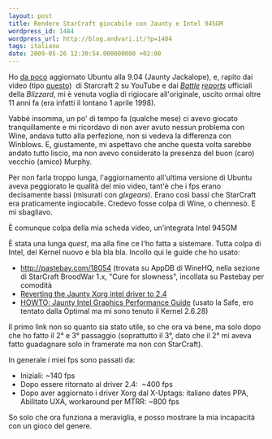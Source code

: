 ```yaml
---
layout: post
title: Rendere StarCraft giocabile con Jaunty e Intel 945GM
wordpress_id: 1484
wordpress_url: http://blog.andvari.it/?p=1484
tags: italiano
date: 2009-05-26 12:30:54.000000000 +02:00
---
```

Ho <a href="http://blog.andvari.it/2009/05/01/e-la-lepre-cornuta-arrivo/">da poco</a> aggiornato Ubuntu alla 9.04 (Jaunty Jackalope), e, rapito dai video (tipo <a href="http://www.youtube.com/watch?v=9GpRCvLr79A">questo</a>)  di Starcraft 2 su YouTube e dai <em><a href="http://eu.starcraft2.com/features/battlereports/1.xml">Battle</a> <a href="http://eu.starcraft2.com/features/battlereports/2.xml">reports</a></em> ufficiali della <em>Blizzard</em>, mi è venuta voglia di rigiocare all'originale, uscito ormai oltre 11 anni fa (era infatti il lontano 1 aprile 1998).

Vabbé insomma, un po' di tempo fa (qualche mese) ci avevo giocato tranquillamente e mi ricordavo di non aver avuto nessun problema con Wine, andava tutto alla perfezione, non si vedeva la differenza con Winblows. E, giustamente, mi aspettavo che anche questa volta sarebbe andato tutto liscio, ma non avevo considerato la presenza del buon (caro) vecchio (amico) Murphy.

Per non farla troppo lunga, l'aggiornamento all'ultima versione di Ubuntu aveva peggiorato le qualità del mio video, tant'è che i fps erano decisamente bassi (misurati con <em>glxgears</em>). Erano così bassi che StarCraft era praticamente ingiocabile. Credevo fosse colpa di Wine, o chennesò. E mi sbagliavo.

È comunque colpa della mia scheda video, un'integrata Intel 945GM

È stata una lunga <em>quest</em>, ma alla fine ce l'ho fatta a sistemare. Tutta colpa di Intel, del Kernel nuovo e bla bla bla. Incollo qui le guide che ho usato:
<ul>
	<li><a href="http://pastebay.com/18054">http://pastebay.com/18054</a> (trovata su AppDB di WineHQ, nella sezione di StarCraft BroodWar 1.x, "Cure for slowness", incollata su Pastebay per comodità</li>
	<li><a href="https://wiki.ubuntu.com/ReinhardTartler/X/RevertingIntelDriverTo2.4">Reverting the Jaunty Xorg intel driver to 2.4</a></li>
	<li><a href="http://ubuntuforums.org/showthread.php?t=449325&amp;highlight=starcraft2">HOWTO: Jaunty Intel Graphics Performance Guide</a> (usato la Safe, ero tentato dalla Optimal ma mi sono tenuto il Kernel 2.6.28)</li>
</ul>
Il primo link non so quanto sia stato utile, so che ora va bene, ma solo dopo che ho fatto il 2° e 3° passaggio (soprattutto il 3°, dato che il 2° mi aveva fatto guadagnare solo in framerate ma non con StarCraft).

In generale i miei fps sono passati da:
<ul>
	<li>Iniziali: ~140 fps</li>
	<li>Dopo essere ritornato al driver 2.4:  ~400 fps</li>
	<li>Dopo aver aggiornato i driver Xorg dal X-Uptags: italiano
dates PPA, Abilitato UXA, workaround per MTRR: ~800 fps</li>
</ul>
So solo che ora funziona a meraviglia, e posso mostrare la mia incapacità con un gioco del genere.
